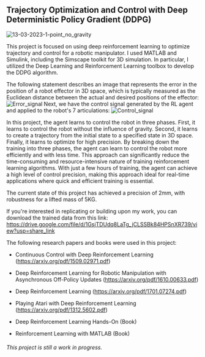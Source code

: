 ## Trajectory Optimization and Control with Deep Deterministic Policy Gradient (DDPG)

![13-03-2023-1-point_no_gravity](https://user-images.githubusercontent.com/103148161/229265495-288010aa-2309-46fe-99c2-b059e3026863.png)

This project is focused on using deep reinforcement learning to optimize trajectory and control for a robotic manipulator. I used MATLAB and Simulink, including the Simscape toolkit for 3D simulation. In particular, I utilized the Deep Learning and Reinforcement Learning toolbox to develop the DDPG algorithm.

The following statement describes an image that represents the error in the position of a robot effector in 3D space, which is typically measured as the Euclidean distance between the actual and desired positions of the effector:
![Error_signal](https://user-images.githubusercontent.com/103148161/229266525-d2980524-94fb-4cdd-b95f-89bf38148feb.png)
Next, we have the control signal generated by the RL agent and applied to the robot's 7 articulations: 
![Control_signal](https://user-images.githubusercontent.com/103148161/229266863-fc05d9c1-af35-40b5-a6cb-fc7a8f0ee48b.png)

In this project, the agent learns to control the robot in three phases. First, it learns to control the robot without the influence of gravity. Second, it learns to create a trajectory from the initial state to a specified state in 3D space. Finally, it learns to optimize for high precision.
By breaking down the training into three phases, the agent can learn to control the robot more efficiently and with less time. This approach can significantly reduce the time-consuming and resource-intensive nature of training reinforcement learning algorithms. With just a few hours of training, the agent can achieve a high level of control precision, making this approach ideal for real-time applications where quick and efficient training is essential.

The current state of this project has achieved a precision of 2mm, with robustness for a lifted mass of 5KG.

If you're interested in replicating or building upon my work, you can download the trained data from this link:  https://drive.google.com/file/d/1GsjTDUdq8LaTg_jCLSSBk84HPSnXR739/view?usp=share_link

The following research papers and books were used in this project:

- Continuous Control with Deep Reinforcement Learning (https://arxiv.org/pdf/1509.02971.pdf)

- Deep Reinforcement Learning for Robotic Manipulation with Asynchronous Off-Policy Updates (https://arxiv.org/pdf/1610.00633.pdf)

- Deep Reinforcement Learning (https://arxiv.org/pdf/1701.07274.pdf)

- Playing Atari with Deep Reinforcement Learning (https://arxiv.org/pdf/1312.5602.pdf)

- Deep Reinforcement Learning Hands-On (Book)

- Reinforcement Learning with MATLAB (Book)

###### This project is still a work in progress.
